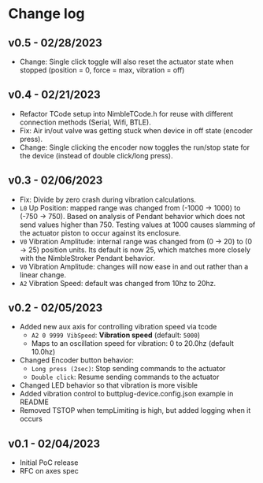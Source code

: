 # Change log

## v0.5 - 02/28/2023
- Change: Single click toggle will also reset the actuator state when stopped (position = 0, force = max, vibration = off)

## v0.4 - 02/21/2023
- Refactor TCode setup into NimbleTCode.h for reuse with different connection methods (Serial, Wifi, BTLE).
- Fix: Air in/out valve was getting stuck when device in off state (encoder press).
- Change: Single clicking the encoder now toggles the run/stop state for the device (instead of double click/long press).

## v0.3 - 02/06/2023
- Fix: Divide by zero crash during vibration calculations.
- `L0` Up Position: mapped range was changed from (-1000 -> 1000) to (-750 -> 750). Based on analysis of Pendant behavior which does not send values higher than 750. Testing values at 1000 causes slamming of the actuator piston to occur against its enclosure.
- `V0` Vibration Amplitude: internal range was changed from (0 -> 20) to (0 -> 25) position units. Its default is now 25, which matches more closely with the NimbleStroker Pendant behavior.
- `V0` Vibration Amplitude: changes will now ease in and out rather than a linear change.
- `A2` Vibration Speed: default was changed from 10hz to 20hz.

## v0.2 - 02/05/2023
- Added new aux axis for controlling vibration speed via tcode
  - `A2 0 9999 VibSpeed`: **Vibration speed** (default: `5000`)
  - Maps to an oscillation speed for vibration: 0 to 20.0hz (default 10.0hz)
- Changed Encoder button behavior:
  - `Long press (2sec)`: Stop sending commands to the actuator
  - `Double click`: Resume sending commands to the actuator
- Changed LED behavior so that vibration is more visible
- Added vibration control to buttplug-device.config.json example in README
- Removed TSTOP when tempLimiting is high, but added logging when it occurs

## v0.1 - 02/04/2023
- Initial PoC release
- RFC on axes spec
